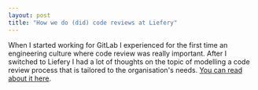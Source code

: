 ```yaml
---
layout: post
title: "How we do (did) code reviews at Liefery"
---
```


When I started working for GitLab I experienced for the first time an
engineering culture where code review was really important. After I switched
to Liefery I had a lot of thoughts on the topic of modelling a code review
process that is tailored to the organisation's needs.
[You can read about it here](https://liefery-it-legacy.github.io/blog/2018/02/21/how-we-do-code-reviews.html).

